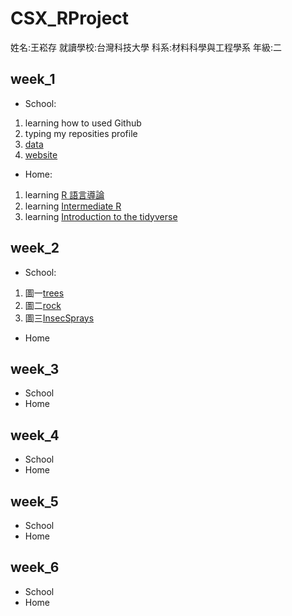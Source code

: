 # CSX_RProject
姓名:王崧存 就讀學校:台灣科技大學  科系:材料科學與工程學系  年級:二
## week_1
 * School:  
 1. learning how to used Github  
 2. typing my reposities profile
 3. [data](https://github.com/B10604106/B10604106/tree/master/week1)
 4. [website](https://b10604106.github.io/B10604106/week1/123.html)
 * Home:
 1. learning [R 語言導論](https://www.datacamp.com/community/open-courses/r-%E8%AA%9E%E8%A8%80%E5%B0%8E%E8%AB%96)   
 2. learning [Intermediate R](https://www.datacamp.com/courses/intermediate-r)
 3. learning [Introduction to the tidyverse](https://www.datacamp.com/courses/introduction-to-the-tidyverse)
## week_2
 * School:
 1. 圖一[trees](https://b10604106.github.io/B10604106/trees/trees.html)
 2. 圖二[rock](https://b10604106.github.io/B10604106/rock/rock1.html)
 3. 圖三[InsecSprays](https://b10604106.github.io/B10604106/InsecSprays/InsecSprays.html)
 * Home
## week_3
 * School
 * Home
## week_4
 * School
 * Home
## week_5
 * School
 * Home
## week_6
 * School
 * Home
